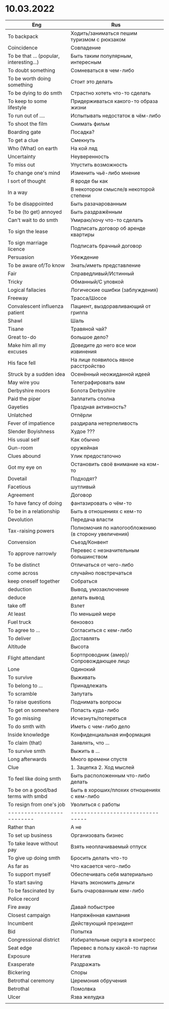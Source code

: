 # 10.03.2022
| Eng | Rus |
| --- | --- |
To backpack | Ходить/заниматься пешим туризмом с рюкзаком
Coincidence | Совпадение
To be that ... (popular, interesting...) | Быть таким популярным, интересным
To doubt something | Сомневаться в чем-либо
To be worth doing something | Стоит это делать
To be dying to do smth | Страстно хотеть что-то сделать
To keep to some lifestyle | Придерживаться какого-то образа жизни
To run out of .... | Испытывать недостаток в чём-либо
To shoot the film | Снимать фильм
Boarding gate | Посадка?
To get a clue | Смекнуть
Who (What) on earth | На кой ляд
Uncertainty | Неуверенность
To miss out | Упустить возможность
To change one's mind | Изменить чьё-либо мнение
I sort of thought | Я вроде бы как
In a way | В некотором смысле/в некоторой степени
To be disappointed | Быть разачарованным
To be (to get) annoyed | Быть раздражённым
Can't wait to do smth | Умираю/хочу что-то сделать
To sign the lease | Подписать договор об аренде квартиры
To sign marriage licence | Подписать брачный договор
Persuasion | Убеждение
To be aware of/To know | Знать/иметь представление
Fair | Справедливый/Истинный
Tricky | Обманный/С уловкой
Logical fallacies | Логические ошибки (заблуждения)
Freeway | Трасса/Шоссе
Convalescent influenza patient | Пациент, выздоравливающий от гриппа
Shawl | Шаль
Tisane | Травяной чай?
Great to-do | большое дело?
Make him all my excuses | Доведите до него все мои извинения
His face fell | На лице появилось явное расстройство
Struck by a sudden idea | Осенённый неожиданной идеей
May wire you | Телеграфировать вам
Derbyshire moors | Болота Derbyshire
Paid the piper | Заплатить сполна
Gayeties | Праздная активность?
Unlatched | Отпёрли
Fever of impatience | раздирала нетерпеливость
Slender Boyishness | Худое ???
His usual self | Как обычно
Gun-room | оружейная
Clues abound | Улик предостаточно
Got my eye on | Остановить своё внимание на ком-то
Dovetail | Подходят?
Facetious | шутливый
Agreement | Договор
To have fancy of doing | фантазировать о чём-то
To be in a relationship | Быть в отношениях с кем-то
Devolution | Передача власти
Tax-raising powers | Полномочия по налогообложению (в сторону увеличения)
Convension | Съезд/Конвент
To approve narrowly | Перевес с незначительным большинством
To be distinct | Отличаться от чего-либо
come across | случайно повстречаться
keep oneself together | Собраться
deduction | Вывод, умозаключение
deduce | делать вывод
take off | Взлет
At least | По меньшей мере
Fuel truck | бензовоз
To agree to ... | Согласиться с кем-либо
To deliver | Доставлять
Altitude | Высота
Flight attendant | Бортпроводник (амер)/Сопровождающее лицо
Lone | Одинокий
To survive | Выживать
To belong to ... | Принадлежать 
To scramble | Запутать
To raise questions | Поднимать вопросы
To get on somewhere | Попасть куда-либо
To go missing | Исчезнуть/потеряться
To do smth with | Иметь с чем-либо дело
Inside knowledge | Конфиденциальная информация
To claim (that) | Заявлять, что ...
To survive smth | Выжить в ...
Long afterwards | Много времени спустя
Clue | 1. Зацепка 2. Ход мыслей
To feel like doing smth | Быть расположенным что-либо делать
To be on a good/bad terms with smbd | Быть в хороших/плохих отношениях с кем-либо
| To resign from one's job  | Уволиться с работы               |
| ------------------------- | -------------------------------- |
| Rather than               | А не                             |
| To set up business        | Организовать бизнес              |
| To take leave without pay | Взять неоплачиваемый отпуск      |
| To give up doing smth     | Бросить делать что-то            |
| As far as                 | Что касается чего-либо           |
| To support myself         | Обеспечивать себя материально    |
| To start saving           | Начать экономить деньги          |
| To be fascinated by       | Быть очарованным кем-либо        |
| Police record             |                                  |
| Fire away                 | Давай побыстрее                  |
| Closest campaign          | Напряжённая кампания             |
| Incumbent                 | Действующий президент            |
| Bid                       | Попытка                          |
| Congressional district    | Избирательные округа в конгресс  |
| Seat edge                 | Перевес в пользу какой-то партии |
| Exposure                  | Негатив                          |
| Exasperate                | Раздражать                       |
| Bickering                 | Споры                            |
| Betrothal ceremony        | Церемония обручения              |
| Betrothal                 | Помолвка                         |
| Ulcer                     | Язва желудка                     |
|                           |                                  |
